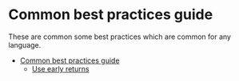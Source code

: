 # Common best practices guide

These are common some best practices which are common for any language. 

- [Common best practices guide](common_best_practices.md)
    - [Use early returns](early_returns.md)
